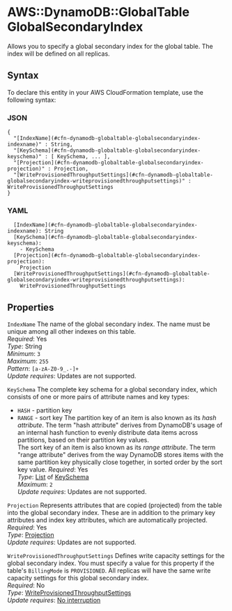 # AWS::DynamoDB::GlobalTable GlobalSecondaryIndex<a name="aws-properties-dynamodb-globaltable-globalsecondaryindex"></a>

Allows you to specify a global secondary index for the global table\. The index will be defined on all replicas\.

## Syntax<a name="aws-properties-dynamodb-globaltable-globalsecondaryindex-syntax"></a>

To declare this entity in your AWS CloudFormation template, use the following syntax:

### JSON<a name="aws-properties-dynamodb-globaltable-globalsecondaryindex-syntax.json"></a>

```
{
  "[IndexName](#cfn-dynamodb-globaltable-globalsecondaryindex-indexname)" : String,
  "[KeySchema](#cfn-dynamodb-globaltable-globalsecondaryindex-keyschema)" : [ KeySchema, ... ],
  "[Projection](#cfn-dynamodb-globaltable-globalsecondaryindex-projection)" : Projection,
  "[WriteProvisionedThroughputSettings](#cfn-dynamodb-globaltable-globalsecondaryindex-writeprovisionedthroughputsettings)" : WriteProvisionedThroughputSettings
}
```

### YAML<a name="aws-properties-dynamodb-globaltable-globalsecondaryindex-syntax.yaml"></a>

```
  [IndexName](#cfn-dynamodb-globaltable-globalsecondaryindex-indexname): String
  [KeySchema](#cfn-dynamodb-globaltable-globalsecondaryindex-keyschema):
    - KeySchema
  [Projection](#cfn-dynamodb-globaltable-globalsecondaryindex-projection):
    Projection
  [WriteProvisionedThroughputSettings](#cfn-dynamodb-globaltable-globalsecondaryindex-writeprovisionedthroughputsettings):
    WriteProvisionedThroughputSettings
```

## Properties<a name="aws-properties-dynamodb-globaltable-globalsecondaryindex-properties"></a>

`IndexName` <a name="cfn-dynamodb-globaltable-globalsecondaryindex-indexname"></a>
The name of the global secondary index\. The name must be unique among all other indexes on this table\.  
_Required_: Yes  
_Type_: String  
_Minimum_: `3`  
_Maximum_: `255`  
_Pattern_: `[a-zA-Z0-9_.-]+`  
_Update requires_: Updates are not supported\.

`KeySchema` <a name="cfn-dynamodb-globaltable-globalsecondaryindex-keyschema"></a>
The complete key schema for a global secondary index, which consists of one or more pairs of attribute names and key types:

- `HASH` \- partition key
- `RANGE` \- sort key
  The partition key of an item is also known as its _hash attribute_\. The term "hash attribute" derives from DynamoDB's usage of an internal hash function to evenly distribute data items across partitions, based on their partition key values\.  
  The sort key of an item is also known as its _range attribute_\. The term "range attribute" derives from the way DynamoDB stores items with the same partition key physically close together, in sorted order by the sort key value\.
  _Required_: Yes  
  _Type_: [List](aws-properties-dynamodb-globaltable-keyschema.md) of [KeySchema](aws-properties-dynamodb-globaltable-keyschema.md)  
  _Maximum_: `2`  
  _Update requires_: Updates are not supported\.

`Projection` <a name="cfn-dynamodb-globaltable-globalsecondaryindex-projection"></a>
Represents attributes that are copied \(projected\) from the table into the global secondary index\. These are in addition to the primary key attributes and index key attributes, which are automatically projected\.  
_Required_: Yes  
_Type_: [Projection](aws-properties-dynamodb-globaltable-projection.md)  
_Update requires_: Updates are not supported\.

`WriteProvisionedThroughputSettings` <a name="cfn-dynamodb-globaltable-globalsecondaryindex-writeprovisionedthroughputsettings"></a>
Defines write capacity settings for the global secondary index\. You must specify a value for this property if the table's `BillingMode` is `PROVISIONED`\. All replicas will have the same write capacity settings for this global secondary index\.  
_Required_: No  
_Type_: [WriteProvisionedThroughputSettings](aws-properties-dynamodb-globaltable-writeprovisionedthroughputsettings.md)  
_Update requires_: [No interruption](https://docs.aws.amazon.com/AWSCloudFormation/latest/UserGuide/using-cfn-updating-stacks-update-behaviors.html#update-no-interrupt)
